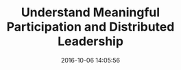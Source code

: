 ---
layout: page
title: "Understand Meaningful Participation and Distributed Leadership"
date: 2016-10-06 14:05:56
time: " min"
following: _articles/building-communities-of-contributors/write-a-code-of-conduct.md
---